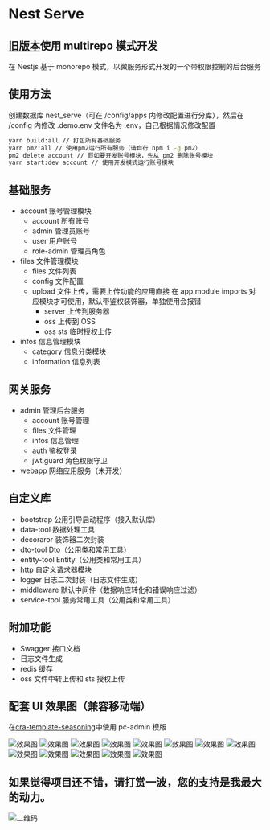# Nest Serve

## [旧版本](https://github.com/dyb881/nest-serve/tree/multirepo)使用 multirepo 模式开发

在 Nestjs 基于 monorepo 模式，以微服务形式开发的一个带权限控制的后台服务

## 使用方法

创建数据库 nest_serve（可在 /config/apps 内修改配置进行分库），然后在 /config 内修改 .demo.env 文件名为 .env，自己根据情况修改配置

```sh
yarn build:all // 打包所有基础服务
yarn pm2:all // 使用pm2运行所有服务（请自行 npm i -g pm2）
pm2 delete account // 假如要开发账号模块，先从 pm2 删除账号模块
yarn start:dev account // 使用开发模式运行账号模块
```

## 基础服务

- account 账号管理模块
  - account 所有账号
  - admin 管理员账号
  - user 用户账号
  - role-admin 管理员角色
- files 文件管理模块
  - files 文件列表
  - config 文件配置
  - upload 文件上传，需要上传功能的应用直接 在 app.module imports 对应模块才可使用，默认带鉴权装饰器，单独使用会报错
    - server 上传到服务器
    - oss 上传到 OSS
    - oss sts 临时授权上传
- infos 信息管理模块
  - category 信息分类模块
  - information 信息列表

## 网关服务

- admin 管理后台服务
  - account 账号管理
  - files 文件管理
  - infos 信息管理
  - auth 鉴权登录
  - jwt.guard 角色权限守卫
- webapp 网络应用服务（未开发）

## 自定义库

- bootstrap 公用引导启动程序（接入默认库）
- data-tool 数据处理工具
- decoraror 装饰器二次封装
- dto-tool Dto（公用类和常用工具）
- entity-tool Entity（公用类和常用工具）
- http 自定义请求器模块
- logger 日志二次封装（日志文件生成）
- middleware 默认中间件（数据响应转化和错误响应过滤）
- service-tool 服务常用工具（公用类和常用工具）

## 附加功能

- Swagger 接口文档
- 日志文件生成
- redis 缓存
- oss 文件中转上传和 sts 授权上传

## 配套 UI 效果图（兼容移动端）

在[cra-template-seasoning](https://github.com/dyb881/cra-template-seasoning)中使用 pc-admin 模版

![效果图](https://files.bittyshow.top/github/nest-serve-1.png)
![效果图](https://files.bittyshow.top/github/nest-serve-2.png)
![效果图](https://files.bittyshow.top/github/nest-serve-3.png)
![效果图](https://files.bittyshow.top/github/nest-serve-4.png)
![效果图](https://files.bittyshow.top/github/nest-serve-5.png)
![效果图](https://files.bittyshow.top/github/nest-serve-6.png)
![效果图](https://files.bittyshow.top/github/nest-serve-7.png)
![效果图](https://files.bittyshow.top/github/nest-serve-8.png)
![效果图](https://files.bittyshow.top/github/nest-serve-9.png)
![效果图](https://files.bittyshow.top/github/nest-serve-10.png)
![效果图](https://files.bittyshow.top/github/nest-serve-11.png)
![效果图](https://files.bittyshow.top/github/nest-serve-12.png)
![效果图](https://files.bittyshow.top/github/nest-serve-13.png)

## 如果觉得项目还不错，请打赏一波，您的支持是我最大的动力。

![二维码](https://files.bittyshow.top/pay.png)

